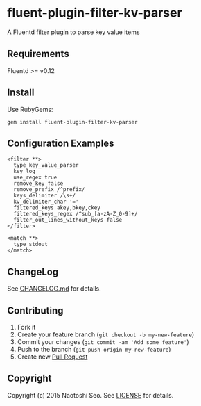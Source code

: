 # fluent-plugin-filter-kv-parser

A Fluentd filter plugin to parse key value items

## Requirements

Fluentd >= v0.12

## Install

Use RubyGems:

```
gem install fluent-plugin-filter-kv-parser
```

## Configuration Examples

```
<filter **>
  type key_value_parser
  key log
  use_regex true
  remove_key false
  remove_prefix /^prefix/
  keys_delimiter /\s+/
  kv_delimiter_char '='
  filtered_keys akey,bkey,ckey
  filtered_keys_regex /^sub_[a-zA-Z_0-9]+/
  filter_out_lines_without_keys false
</filter>

<match **>
  type stdout
</match>
```


## ChangeLog

See [CHANGELOG.md](CHANGELOG.md) for details.

## Contributing

1. Fork it
2. Create your feature branch (`git checkout -b my-new-feature`)
3. Commit your changes (`git commit -am 'Add some feature'`)
4. Push to the branch (`git push origin my-new-feature`)
5. Create new [Pull Request](../../pull/new/master)

## Copyright

Copyright (c) 2015 Naotoshi Seo. See [LICENSE](LICENSE) for details.
